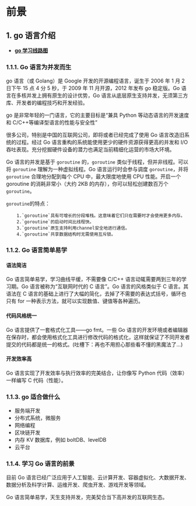 # 前景

## 1. go 语言介绍 <a id="go&#x8BED;&#x8A00;&#x4ECB;&#x7ECD;"></a>

- [**go 学习线路图**](http://www.topgoer.com/开源/go学习线路图.html)

### 1.1.1. Go 语言为并发而生 <a id="go&#x8BED;&#x8A00;&#x4E3A;&#x5E76;&#x53D1;&#x800C;&#x751F;"></a>

go 语言（或 Golang）是 Google 开发的开源编程语言，诞生于 2006 年 1 月 2 日下午 15 点 4 分 5 秒，于 2009 年 11 月开源，2012 年发布 go 稳定版。Go 语言在多核并发上拥有原生的设计优势，Go 语言从底层原生支持并发，无须第三方库、开发者的编程技巧和开发经验。

go 是非常年轻的一门语言，它的主要目标是“兼具 Python 等动态语言的开发速度和 C/C++等编译型语言的性能与安全性”

很多公司，特别是中国的互联网公司，即将或者已经完成了使用 Go 语言改造旧系统的过程。经过 Go 语言重构的系统能使用更少的硬件资源获得更高的并发和 I/O 吞吐表现。充分挖掘硬件设备的潜力也满足当前精细化运营的市场大环境。

Go 语言的并发是基于 `goroutine` 的，`goroutine` 类似于线程，但并非线程。可以将 `goroutine` 理解为一种虚拟线程。Go 语言运行时会参与调度 `goroutine`，并将 `goroutine` 合理地分配到每个 CPU 中，最大限度地使用 CPU 性能。开启一个 goroutine 的消耗非常小（大约 2KB 的内存），你可以轻松创建数百万个`goroutine`。

`goroutine`的特点：

```text
    1.`goroutine`具有可增长的分段堆栈。这意味着它们只在需要时才会使用更多内存。
    2.`goroutine`的启动时间比线程快。
    3.`goroutine`原生支持利用channel安全地进行通信。
    4.`goroutine`共享数据结构时无需使用互斥锁。
```

### 1.1.2. Go 语言简单易学 <a id="go&#x8BED;&#x8A00;&#x7B80;&#x5355;&#x6613;&#x5B66;"></a>

#### 语法简洁 <a id="&#x8BED;&#x6CD5;&#x7B80;&#x6D01;"></a>

Go 语言简单易学，学习曲线平缓，不需要像 C/C++ 语言动辄需要两到三年的学习期。Go 语言被称为“互联网时代的 C 语言”。Go 语言的风格类似于 C 语言。其语法在 C 语言的基础上进行了大幅的简化，去掉了不需要的表达式括号，循环也只有 for 一种表示方法，就可以实现数值、键值等各种遍历。

#### 代码风格统一 <a id="&#x4EE3;&#x7801;&#x98CE;&#x683C;&#x7EDF;&#x4E00;"></a>

Go 语言提供了一套格式化工具——go fmt。一些 Go 语言的开发环境或者编辑器在保存时，都会使用格式化工具进行修改代码的格式化，这样就保证了不同开发者提交的代码都是统一的格式。\(吐槽下：再也不用担心那些看不懂的黑魔法了…\)

#### 开发效率高 <a id="&#x5F00;&#x53D1;&#x6548;&#x7387;&#x9AD8;"></a>

Go 语言实现了开发效率与执行效率的完美结合，让你像写 Python 代码（效率）一样编写 C 代码（性能）。

### 1.1.3. go 适合做什么 <a id="go&#x9002;&#x5408;&#x505A;&#x4EC0;&#x4E48;"></a>

- 服务端开发
- 分布式系统，微服务
- 网络编程
- 区块链开发
- 内存 KV 数据库，例如 boltDB、levelDB
- 云平台

### 1.1.4. 学习 Go 语言的前景 <a id="&#x5B66;&#x4E60;go&#x8BED;&#x8A00;&#x7684;&#x524D;&#x666F;"></a>

目前 Go 语言已经⼴泛应用于人工智能、云计算开发、容器虚拟化、⼤数据开发、数据分析及科学计算、运维开发、爬虫开发、游戏开发等领域。

Go 语言简单易学，天生支持并发，完美契合当下高并发的互联网生态。
